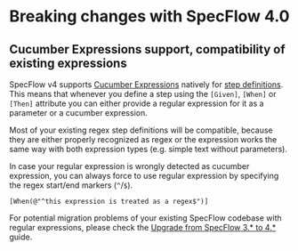 # Breaking changes with SpecFlow 4.0

## Cucumber Expressions support, compatibility of existing expressions

SpecFlow v4 supports [Cucumber Expressions](../Bindings/Cucumber-Expressions.md) natively for [step definitions](../Bindings/Step-Definitions.md). This means that whenever you define a step using the `[Given]`, `[When]` or `[Then]` attribute you can either provide a regular expression for it as a parameter or a cucumber expression.

Most of your existing regex step definitions will be compatible, because they are either properly recognized as regex or the expression works the same way with both expression types (e.g. simple text without parameters). 

In case your regular expression is wrongly detected as cucumber expression, you can always force to use regular expression by specifying the regex start/end markers (`^`/`$`).

```
[When(@"^this expression is treated as a regex$")]
```

For potential migration problems of your existing SpecFlow codebase with regular expressions, please check the [Upgrade from SpecFlow 3.* to 4.*](../Guides/UpgradeSpecFlow3To4.md) guide.
